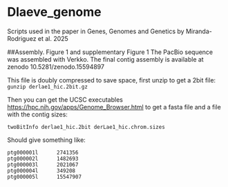# Dlaeve_genome
Scripts used in the paper in Genes, Genomes and Genetics by Miranda-Rodriguez et al. 2025

##Assembly.  Figure 1 and supplementary Figure 1
The PacBio sequence was assembled with Verkko. The final contig assembly is available at zenodo 
10.5281/zenodo.15594897

This file is doubly compressed to save space, first unzip to get a 2bit file:
`gunzip derlae1_hic.2bit.gz`

Then you can get the UCSC executables https://hpc.nih.gov/apps/Genome_Browser.html to get a fasta file and a file with the contig sizes:

`twoBitInfo derlae1_hic.2bit derLae1_hic.chrom.sizes`

Should give something like:
```
ptg000001l      2741356
ptg000002l      1482693
ptg000003l      2021067
ptg000004l      349208
ptg000005l      15547907
```
